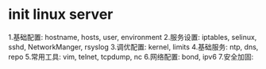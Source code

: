 # init linux server
1.基础配置: hostname, hosts, user, environment
2.服务设置: iptables, selinux, sshd, NetworkManger, rsyslog
3.调优配置: kernel, limits
4.基础服务: ntp, dns, repo
5.常用工具: vim, telnet, tcpdump, nc
6.网络配置: bond, ipv6
7.安全加固: 
